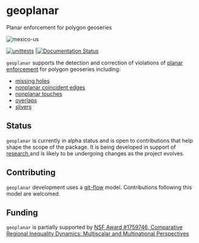 
# geoplanar
Planar enforcement for polygon geoseries

![mexico-us](https://i.imgur.com/CFgnecL.png)

[![unittests](https://github.com/sjsrey/geoplanar/workflows/.github/workflows/unittests.yml/badge.svg)](https://github.com/sjsrey/geoplanar/actions?query=workflow%3A.github%2Fworkflows%2Funittests.yml)
|[![Documentation Status](https://readthedocs.org/projects/geoplanar/badge/?version=latest)](https://geoplanar.readthedocs.io/en/latest/?badge=latest)


`geoplanar` supports the detection and correction of violations of [planar enforcement](https://ibis.geog.ubc.ca/courses/klink/gis.notes/ncgia/u12.html#SEC12.6) for polygon geoseries including:


- [missing holes](https://github.com/sjsrey/geoplanar/blob/main/notebooks/holes.ipynb)
- [nonplanar coincident edges](https://github.com/sjsrey/geoplanar/blob/main/notebooks/nonplanaredges.ipynb)
- [nonplanar touches](https://github.com/sjsrey/geoplanar/blob/main/notebooks/nonplanartouches.ipynb)
- [overlaps](https://github.com/sjsrey/geoplanar/blob/main/notebooks/overlaps.ipynb)
- [slivers](https://github.com/sjsrey/geoplanar/blob/main/notebooks/slivers.ipynb)


## Status

`geoplanar` is currently in alpha status and is open to contributions that help shape the scope of the package. It is being developed in support of  [research ](https://nsf.gov/awardsearch/showAward?AWD_ID=1759746&HistoricalAwards=false) and is likely to be undergoing changes as the project evolves.

## Contributing

`geoplanar` development uses a [git-flow](https://www.atlassian.com/git/tutorials/comparing-workflows/gitflow-workflow) model. Contributions following this model are welcomed.


## Funding

`geoplanar` is partially supported by [NSF Award #1759746, Comparative Regional Inequality Dynamics: Multiscalar and Multinational Perspectives](https://nsf.gov/awardsearch/showAward?AWD_ID=1759746&HistoricalAwards=false)


